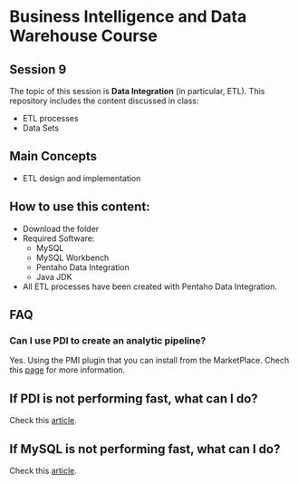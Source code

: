 # Business Intelligence and Data Warehouse Course

## Session 9

The topic of this session is **Data Integration** (in particular, ETL). This repository includes the content discussed in class:

  - ETL processes
  - Data Sets

## Main Concepts

  - ETL design and implementation

## How to use this content:

  - Download the folder
  - Required Software:
  	- MySQL
	- MySQL Workbench
  	- Pentaho Data Integration
  	- Java JDK
  - All ETL processes have been created with Pentaho Data Integration.

## FAQ

### Can I use PDI to create an analytic pipeline?

Yes. Using the PMI plugin that you can install from the MarketPlace. Chech this [page](https://community.hds.com/community/products-and-solutions/pentaho/blog/2018/03/06/pmi-installation-and-developer-guides) for more information.

## If PDI is not performing fast, what can I do?

Check this [article](https://help.pentaho.com/Documentation/8.1/Setup/Administration/Performance_Tuning).

## If MySQL is not performing fast, what can I do?

Check this [article](https://dev.mysql.com/doc/refman/8.0/en/optimization.html).
